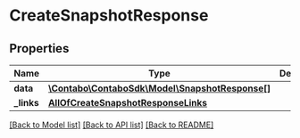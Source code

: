 # CreateSnapshotResponse

## Properties
Name | Type | Description | Notes
------------ | ------------- | ------------- | -------------
**data** | [**\Contabo\ContaboSdk\Model\SnapshotResponse[]**](SnapshotResponse.md) |  | 
**_links** | [**AllOfCreateSnapshotResponseLinks**](AllOfCreateSnapshotResponseLinks.md) |  | 

[[Back to Model list]](../../README.md#documentation-for-models) [[Back to API list]](../../README.md#documentation-for-api-endpoints) [[Back to README]](../../README.md)

